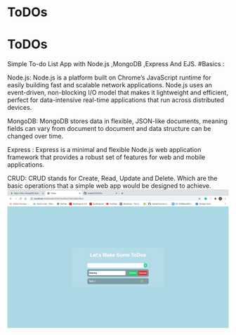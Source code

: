 # ToDOs
# ToDOs
Simple To-do List App with Node.js ,MongoDB ,Express And EJS.
#Basics :

Node.js: Node.js is a platform built on Chrome’s JavaScript runtime for easily building fast and scalable network applications. Node.js uses an event-driven, non-blocking I/O model that makes it lightweight and efficient, perfect for data-intensive real-time applications that run across distributed devices.

MongoDB: MongoDB stores data in flexible, JSON-like documents, meaning fields can vary from document to document and data structure can be changed over time.

Express : Express is a minimal and flexible Node.js web application framework that provides a robust set of features for web and mobile applications.

CRUD: CRUD stands for Create, Read, Update and Delete. Which are the basic operations that a simple web app would be designed to achieve. 
![ScreenShot](public/images/Todos.png)
